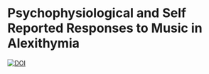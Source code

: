 # Psychophysiological and Self Reported Responses to Music in Alexithymia

[![DOI](https://zenodo.org/badge/172429330.svg)](https://zenodo.org/badge/latestdoi/172429330)


